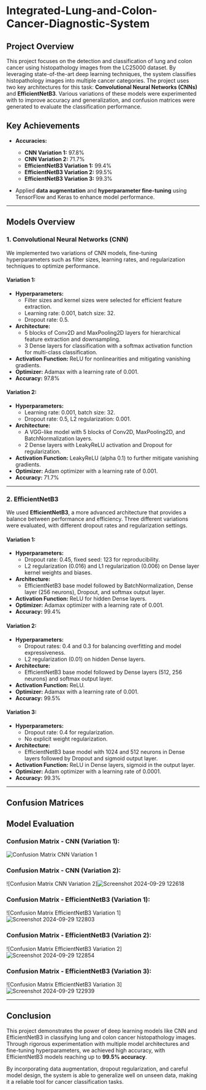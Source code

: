 # Integrated-Lung-and-Colon-Cancer-Diagnostic-System


## Project Overview

This project focuses on the detection and classification of lung and colon cancer using histopathology images from the LC25000 dataset. By leveraging state-of-the-art deep learning techniques, the system classifies histopathology images into multiple cancer categories. The project uses two key architectures for this task: **Convolutional Neural Networks (CNNs)** and **EfficientNetB3**. Various variations of these models were experimented with to improve accuracy and generalization, and confusion matrices were generated to evaluate the classification performance.

## Key Achievements
- **Accuracies:** 
  - **CNN Variation 1:** 97.8%
  - **CNN Variation 2:** 71.7%
  - **EfficientNetB3 Variation 1:** 99.4%
  - **EfficientNetB3 Variation 2:** 99.5%
  - **EfficientNetB3 Variation 3:** 99.3%
  
- Applied **data augmentation** and **hyperparameter fine-tuning** using TensorFlow and Keras to enhance model performance.

---

## Models Overview

### 1. Convolutional Neural Networks (CNN)
We implemented two variations of CNN models, fine-tuning hyperparameters such as filter sizes, learning rates, and regularization techniques to optimize performance.

#### **Variation 1:**
- **Hyperparameters:**
  - Filter sizes and kernel sizes were selected for efficient feature extraction.
  - Learning rate: 0.001, batch size: 32.
  - Dropout rate: 0.5.
- **Architecture:**
  - 5 blocks of Conv2D and MaxPooling2D layers for hierarchical feature extraction and downsampling.
  - 3 Dense layers for classification with a softmax activation function for multi-class classification.
- **Activation Function:** ReLU for nonlinearities and mitigating vanishing gradients.
- **Optimizer:** Adamax with a learning rate of 0.001.
- **Accuracy:** 97.8%

#### **Variation 2:**
- **Hyperparameters:**
  - Learning rate: 0.001, batch size: 32.
  - Dropout rate: 0.5, L2 regularization: 0.001.
- **Architecture:**
  - A VGG-like model with 5 blocks of Conv2D, MaxPooling2D, and BatchNormalization layers.
  - 2 Dense layers with LeakyReLU activation and Dropout for regularization.
- **Activation Function:** LeakyReLU (alpha 0.1) to further mitigate vanishing gradients.
- **Optimizer:** Adam optimizer with a learning rate of 0.001.
- **Accuracy:** 71.7%

---

### 2. EfficientNetB3
We used **EfficientNetB3**, a more advanced architecture that provides a balance between performance and efficiency. Three different variations were evaluated, with different dropout rates and regularization settings.

#### **Variation 1:**
- **Hyperparameters:**
  - Dropout rate: 0.45, fixed seed: 123 for reproducibility.
  - L2 regularization (0.016) and L1 regularization (0.006) on Dense layer kernel weights and biases.
- **Architecture:**
  - EfficientNetB3 base model followed by BatchNormalization, Dense layer (256 neurons), Dropout, and softmax output layer.
- **Activation Function:** ReLU for hidden Dense layers.
- **Optimizer:** Adamax optimizer with a learning rate of 0.001.
- **Accuracy:** 99.4%

#### **Variation 2:**
- **Hyperparameters:**
  - Dropout rates: 0.4 and 0.3 for balancing overfitting and model expressiveness.
  - L2 regularization (0.01) on hidden Dense layers.
- **Architecture:**
  - EfficientNetB3 base model followed by Dense layers (512, 256 neurons) and softmax output layer.
- **Activation Function:** ReLU.
- **Optimizer:** Adamax with a learning rate of 0.001.
- **Accuracy:** 99.5%

#### **Variation 3:**
- **Hyperparameters:**
  - Dropout rate: 0.4 for regularization.
  - No explicit weight regularization.
- **Architecture:**
  - EfficientNetB3 base model with 1024 and 512 neurons in Dense layers followed by Dropout and sigmoid output layer.
- **Activation Function:** ReLU in Dense layers, sigmoid in the output layer.
- **Optimizer:** Adam optimizer with a learning rate of 0.0001.
- **Accuracy:** 99.3%

---

## Confusion Matrices

## Model Evaluation

### **Confusion Matrix - CNN (Variation 1):**
![Confusion Matrix CNN Variation 1](https://github.com/user-attachments/assets/5676927b-0f50-48d9-8c69-f5b5f9e866a4)  


### **Confusion Matrix - CNN (Variation 2):**
![Confusion Matrix CNN Variation 2]![Screenshot 2024-09-29 122618](https://github.com/user-attachments/assets/482bf4a0-b9c3-4e01-917b-7e9d5c603c41)


### **Confusion Matrix - EfficientNetB3 (Variation 1):**
![Confusion Matrix EfficientNetB3 Variation 1]![Screenshot 2024-09-29 122803](https://github.com/user-attachments/assets/b83273b0-96b3-4e08-8636-96d7f9eec9e3)


### **Confusion Matrix - EfficientNetB3 (Variation 2):**
![Confusion Matrix EfficientNetB3 Variation 2]![Screenshot 2024-09-29 122854](https://github.com/user-attachments/assets/a4342f70-bcb0-4450-8b30-2ee922c221d7)


### **Confusion Matrix - EfficientNetB3 (Variation 3):**
![Confusion Matrix EfficientNetB3 Variation 3]![Screenshot 2024-09-29 122939](https://github.com/user-attachments/assets/c60efcf7-8f6a-4f2d-ac89-95f2c4059315)



---

## Conclusion

This project demonstrates the power of deep learning models like CNN and EfficientNetB3 in classifying lung and colon cancer histopathology images. Through rigorous experimentation with multiple model architectures and fine-tuning hyperparameters, we achieved high accuracy, with EfficientNetB3 models reaching up to **99.5% accuracy**.

By incorporating data augmentation, dropout regularization, and careful model design, the system is able to generalize well on unseen data, making it a reliable tool for cancer classification tasks.
